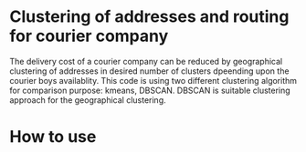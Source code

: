 # Clustering of addresses and routing for courier company
The delivery cost of a courier company can be reduced by geographical clustering of addresses in desired number of clusters dpeending upon the courier boys availablity. This code is using two different clustering algorithm for comparison purpose: kmeans, DBSCAN. DBSCAN is suitable clustering approach for the geographical clustering. 
# How to use


